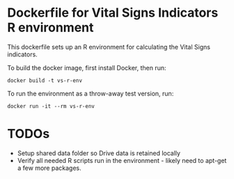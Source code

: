 # Dockerfile for Vital Signs Indicators R environment

This dockerfile sets up an R environment for calculating the Vital Signs 
indicators.

To build the docker image, first install Docker, then run:

```
docker build -t vs-r-env
```

To run the environment as a throw-away test version, run:

```
docker run -it --rm vs-r-env
```

# TODOs
- Setup shared data folder so Drive data is retained locally
- Verify all needed R scripts run in the environment - likely need to apt-get 
    a few more packages.
